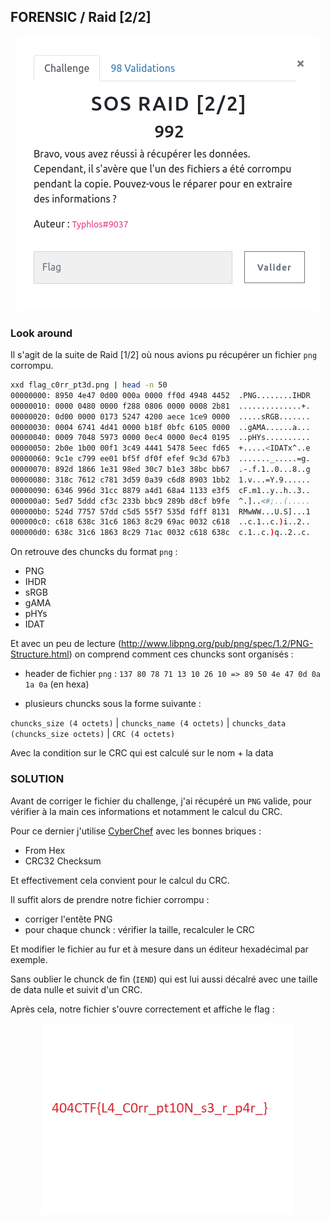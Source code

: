 ## FORENSIC / Raid [2/2]

<p align="center">
  <img src="img/consignes.png" />
</p>


### Look around

Il s'agit de la suite de Raid [1/2] où nous avions pu récupérer un fichier `png` corrompu.

```bash
xxd flag_c0rr_pt3d.png | head -n 50
00000000: 8950 4e47 0d00 000a 0000 ff0d 4948 4452  .PNG........IHDR
00000010: 0000 0480 0000 f288 0806 0000 0008 2b81  ..............+.
00000020: 0d00 0000 0173 5247 4200 aece 1ce9 0000  .....sRGB.......
00000030: 0004 6741 4d41 0000 b18f 0bfc 6105 0000  ..gAMA......a...
00000040: 0009 7048 5973 0000 0ec4 0000 0ec4 0195  ..pHYs..........
00000050: 2b0e 1b00 00f1 3c49 4441 5478 5eec fd65  +.....<IDATx^..e
00000060: 9c1e c799 ee01 bf5f df0f efef 9c3d 67b3  ......._.....=g.
00000070: 892d 1866 1e31 98ed 30c7 b1e3 38bc bb67  .-.f.1..0...8..g
00000080: 318c 7612 c781 3d59 0a39 c6d8 8903 1bb2  1.v...=Y.9......
00000090: 6346 996d 31cc 8879 a4d1 68a4 1133 e3f5  cF.m1..y..h..3..
000000a0: 5ed7 5ddd cf3c 233b bbc9 289b d8cf b9fe  ^.]..<#;..(.....
000000b0: 524d 7757 57dd c5d5 55f7 535d fdff 8131  RMwWW...U.S]...1
000000c0: c618 638c 31c6 1863 8c29 69ac 0032 c618  ..c.1..c.)i..2..
000000d0: 638c 31c6 1863 8c29 71ac 0032 c618 638c  c.1..c.)q..2..c.
```

On retrouve des chuncks du format `png` :
- PNG
- IHDR
- sRGB
- gAMA
- pHYs
- IDAT

Et avec un peu de lecture (http://www.libpng.org/pub/png/spec/1.2/PNG-Structure.html) on comprend comment ces chuncks sont organisés :

- header de fichier `png` : `137 80 78 71 13 10 26 10 => 89 50 4e 47 0d 0a 1a 0a` (en hexa)

- plusieurs chuncks sous la forme suivante :

`chuncks_size (4 octets)` | `chuncks_name (4 octets)` | `chuncks_data (chuncks_size octets)` | `CRC (4 octets)`

Avec la condition sur le CRC qui est calculé sur le nom + la data


### SOLUTION

Avant de corriger le fichier du challenge, j'ai récupéré un `PNG` valide, pour vérifier à la main ces informations et notamment le calcul du CRC.

Pour ce dernier j'utilise [CyberChef](https://gchq.github.io/CyberChef/#recipe=From_Hex('Auto')CRC-32_Checksum()) avec les bonnes briques :
- From Hex
- CRC32 Checksum


Et effectivement cela convient pour le calcul du CRC.


Il suffit alors de prendre notre fichier corrompu :
- corriger l'entête PNG
- pour chaque chunck : vérifier la taille, recalculer le CRC

Et modifier le fichier au fur et à mesure dans un éditeur hexadécimal par exemple.

Sans oublier le chunck de fin (`IEND`) qui est lui aussi décalré avec une taille de data nulle et suivit d'un CRC.


Après cela, notre fichier s'ouvre correctement et affiche le flag :


<p align="center">
  <img src="img/flag.png" />
</p>
